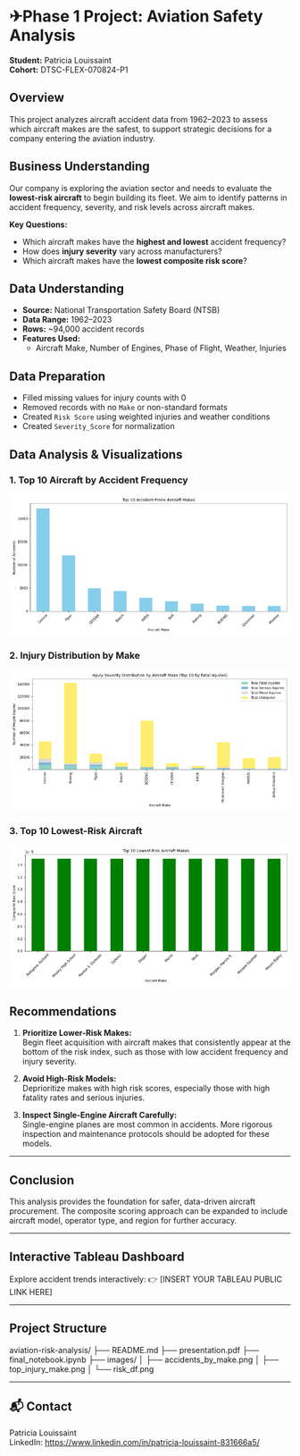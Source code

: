 # ✈Phase 1 Project: Aviation Safety Analysis

**Student:** Patricia Louissaint  
**Cohort:** DTSC-FLEX-070824-P1

## Overview

This project analyzes aircraft accident data from 1962–2023 to assess which aircraft makes are the safest, to support strategic decisions for a company entering the aviation industry.

## Business Understanding

Our company is exploring the aviation sector and needs to evaluate the **lowest-risk aircraft** to begin building its fleet. We aim to identify patterns in accident frequency, severity, and risk levels across aircraft makes.

**Key Questions:**
- Which aircraft makes have the **highest and lowest** accident frequency?
- How does **injury severity** vary across manufacturers?
- Which aircraft makes have the **lowest composite risk score**?

## Data Understanding

- **Source:** National Transportation Safety Board (NTSB)
- **Data Range:** 1962–2023
- **Rows:** ~94,000 accident records
- **Features Used:**
  - Aircraft Make, Number of Engines, Phase of Flight, Weather, Injuries

## Data Preparation

- Filled missing values for injury counts with 0
- Removed records with no `Make` or non-standard formats
- Created `Risk Score` using weighted injuries and weather conditions
- Created `Severity_Score` for normalization

## Data Analysis & Visualizations

### 1. Top 10 Aircraft by Accident Frequency  
![Accidents by Make](images/accidents_by_make.png)

### 2. Injury Distribution by Make  
![Top Injury Makes](images/top_injury_make.png)

### 3. Top 10 Lowest-Risk Aircraft  
![Lowest Risk Aircraft](images/risk_df.png)

## Recommendations

1. **Prioritize Lower-Risk Makes:**  
   Begin fleet acquisition with aircraft makes that consistently appear at the bottom of the risk index, such as those with low accident frequency and injury severity.

2. **Avoid High-Risk Models:**  
   Deprioritize makes with high risk scores, especially those with high fatality rates and serious injuries.

3. **Inspect Single-Engine Aircraft Carefully:**  
   Single-engine planes are most common in accidents. More rigorous inspection and maintenance protocols should be adopted for these models.

---

## Conclusion

This analysis provides the foundation for safer, data-driven aircraft procurement. The composite scoring approach can be expanded to include aircraft model, operator type, and region for further accuracy.

---

## Interactive Tableau Dashboard

Explore accident trends interactively:
👉 [INSERT YOUR TABLEAU PUBLIC LINK HERE]

---

## Project Structure

aviation-risk-analysis/
├──  README.md
├──  presentation.pdf
├──  final_notebook.ipynb
├──  images/
│ ├── accidents_by_make.png
│ ├── top_injury_make.png
│ └── risk_df.png



---

## 📬 Contact

Patricia Louissaint  
LinkedIn: https://www.linkedin.com/in/patricia-louissaint-831666a5/ 

